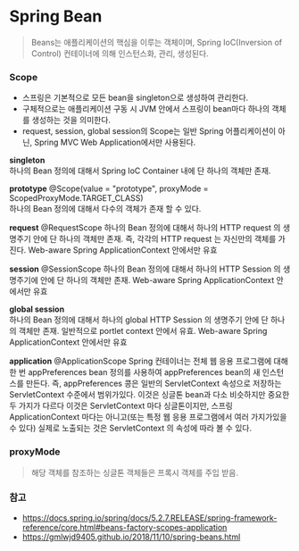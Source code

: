 # Spring Bean

> Beans는 애플리케이션의 핵심을 이루는 객체이며, Spring IoC(Inversion of Control) 컨테이너에 의해 인스턴스화, 관리, 생성된다.


### Scope
* 스프링은 기본적으로 모든 bean을 singleton으로 생성하여 관리한다.
* 구체적으로는 애플리케이션 구동 시 JVM 안에서 스프링이 bean마다 하나의 객체를 생성하는 것을 의미한다.
* request, session, global session의 Scope는 일반 Spring 어플리케이션이 아닌, Spring MVC Web Application에서만 사용된다.

**singleton**  
하나의 Bean 정의에 대해서 Spring IoC Container 내에 단 하나의 객체만 존재.


**prototype** @Scope(value = "prototype", proxyMode = ScopedProxyMode.TARGET_CLASS)    
하나의 Bean 정의에 대해서 다수의 객체가 존재 할 수 있다.


**request**  @RequestScope
하나의 Bean 정의에 대해서 하나의 HTTP request 의 생명주기 안에 단 하나의 객체만 존재.
즉, 각각의 HTTP request 는 자신만의 객체를 가진다.
Web-aware Spring ApplicationContext 안에서만 유효


**session**  @SessionScope
하나의 Bean 정의에 대해서 하나의 HTTP Session 의 생명주기에 안에 단 하나의 객체만 존재.
Web-aware Spring ApplicationContext 안에서만 유효


**global session**    
하나의 Bean 정의에 대해서 하나의 global HTTP Session 의 생명주기 안에 단 하나의 객체만 존재.
일반적으로 portlet context 안에서 유효.
Web-aware Spring ApplicationContext 안에서만 유효

**application** @ApplicationScope
Spring 컨테이너는 전체 웹 응용 프로그램에 대해 한 번 appPreferences bean 정의를 사용하여 appPreferences bean의 새 인스턴스를 만든다.
즉, appPreferences 콩은 일반의 ServletContext 속성으로 저장하는 ServletContext 수준에서 범위가있다. 
이것은 싱글톤 bean과 다소 비슷하지만 중요한 두 가지가 다르다
이것은 ServletContext 마다 싱글톤이지만, 스프링 ApplicationContext 마다는 아니고(또는 특정 웹 응용 프로그램에서 여러 가지가있을 수 있다) 실제로 노출되는 것은 ServletContext 의 속성에 따라 볼 수 있다.

### proxyMode
> 해당 객체를 참조하는 싱글톤 객체들은 프록시 객체를 주입 받음.

### 참고
* https://docs.spring.io/spring/docs/5.2.7.RELEASE/spring-framework-reference/core.html#beans-factory-scopes-application
* https://gmlwjd9405.github.io/2018/11/10/spring-beans.html
